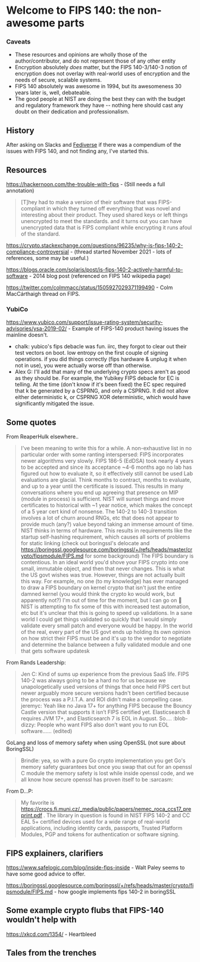 # Welcome to FIPS 140: the non-awesome parts


### Caveats

* These resources and opinions are wholly those of the author/contributor, and do not represent those of any other entity
* Encryption absolutely _does_ matter, but the FIPS 140-3/140-3 notion of encryption does not overlay with real-world uses of encryption and the needs of secure, scalable systems.
* FIPS 140 absolutely was awesome in 1994, but its awesomeness 30 years later is, well, debateable.
* The good people at NIST are doing the best they can with the budget and regulatory framework they have -- nothing here should cast any doubt on their dedication and professionalism.

## History

After asking on Slacks and [Fediverse](https://infosec.exchange/@pburkholder/110482715387961603) if there was a compendium of the issues with FIPS 140, and not finding any, I've started this.

## Resources

https://hackernoon.com/the-trouble-with-fips - (Still needs a full annotation)
> [T]hey had to make a version of their software that was FIPS-compliant in which they turned off everything that was novel and interesting about their product. They used shared keys or left things unencrypted to meet the standards. and it turns out you can have unencrypted data that is FIPS compliant while encrypting it runs afoul of the standard.

https://crypto.stackexchange.com/questions/96235/why-is-fips-140-2-compliance-controversial - (thread started November 2021 - lots of  references, some may be useful.)

https://blogs.oracle.com/solaris/post/is-fips-140-2-actively-harmful-to-software - 2014 blog post (referenced on FIPS 140 wikipedia page)

https://twitter.com/colmmacc/status/1505927029371199490 - Colm MacCárthaigh thread on FIPS. 


### YubiCo

https://www.yubico.com/support/issue-rating-system/security-advisories/ysa-2019-02/ - Example of FIPS-140 product having issues the mainline doesn't.

 * chalk:
yubico's fips debacle was fun. iirc, they forgot to clear out their test vectors on boot. low entropy on the first couple of signing operations. if you did things correctly (fips hardware & unplug it when not in use), you were actually worse off than otherwise.
* Alex G: I'll add that many of the underlying crypto specs aren't as good as they should be. For example, the Yubikey FIPS debacle for EC is telling. At the time (don't know if it's been fixed) the EC spec required that k be generated by a CSPRNG, and only a CSPRNG. It did not allow either deterministic k, or CSPRNG XOR deterministic, which would have significantly mitigated the issue.

## Some quotes

From ReaperHulk elsewhere..
> I've been meaning to write this for a while. A non-exhaustive list in no particular order with some ranting interspersed:
> FIPS incorporates newer algorithms very slowly. FIPS 186-5 (EdDSA) took nearly 4 years to be accepted and since its acceptance ~4-6 months ago no lab has figured out how to evaluate it, so it effectively still cannot be used
> Lab evaluations are glacial. Think months to contract, months to evaluate, and up to a year until the certificate is issued. This results in many conversations where you end up agreeing that presence on MIP (module in process) is sufficient.
> NIST will sunset things and move certificates to historical with ~1 year notice, which makes the concept of a 5 year cert kind of nonsense.
> The 140-2 to 140-3 transition involves a lot of churn around RNGs, etc that does not appear to provide much (any?) value beyond taking an immense amount of time.
> NIST thinks in terms of hardware. This results in requirements like the startup self-hashing requirement, which causes all sorts of problems for static linking (check out boringssl's delocate and https://boringssl.googlesource.com/boringssl/+/refs/heads/master/crypto/fipsmodule/FIPS.md for some background)
> The FIPS boundary is contentious. In an ideal world you'd shove your FIPS crypto into one small, immutable object, and then that never changes. This is what the US govt wishes was true. However, things are not actually built this way. For example, no one (to my knowledge) has ever managed to draw a FIPS boundary on kernel crypto that isn't just the entire damned kernel (you would think the crypto ko would work, but apparently not?)
> I'm out of time for the moment, but I can go on :slightly_smiling_face: NIST is attempting to fix some of this with increased test automation, etc but it's unclear that this is going to speed up validations. In a sane world I could get things validated so quickly that I would simply validate every small patch and everyone would be happy.
> In the world of the real, every part of the US govt ends up holding its own opinion on how strict their FIPS must be and it's up to the vendor to negotiate and determine the balance between a fully validated module and one that gets software updatesk

From Rands Leadership:

> Jen C:  Kind of sums up experience from the previous SaaS life. FIPS 140-2 was always going to be a hard no for us because we unapologetically used versions of things that once held FIPS cert but newer arguably more secure  versions hadn't been certified because the process was a P.I.T.A. and ROI didn't make a compelling case.
> jeremyc: Yeah like no Java 17+ for anything FIPS because the Bouncy Castle version that supports it isn’t FIPS certified yet. Elasticsearch 8 requires JVM 17+, and Elasticsearch 7 is EOL in August.  So…. :blob-dizzy: People who want FIPS also don’t want you to run EOL software…… (edited) 

GoLang and loss of memory safety when using OpenSSL (not sure about BoringSSL)
> Brindle: yea, so with a pure Go crypto implementation you get Go's memory safety guarantees but once you swap that out for an openssl C module the memory safety is lost while inside openssl code, and we all know how secure openssl has proven itself to be :sarcasm:


From D...P:

> My favorite is https://crocs.fi.muni.cz/_media/public/papers/nemec_roca_ccs17_preprint.pdf .
The library in question is found in NIST FIPS 140-2 and CC EAL 5+ certified devices used for a wide range of real-world applications, including identity cards, passports, Trusted Platform Modules, PGP and tokens for authentication or software signing.

## FIPS explainers, clarifiers

https://www.safelogic.com/blog/inside-fips-inside - Walt Paley seems to have some good advice to offer.

https://boringssl.googlesource.com/boringssl/+/refs/heads/master/crypto/fipsmodule/FIPS.md - how google implements fips 140-2 in boringSSL

## Some example crypto flubs that FIPS-140 wouldn't help with

https://xkcd.com/1354/ - Heartbleed

## Tales from the trenches

